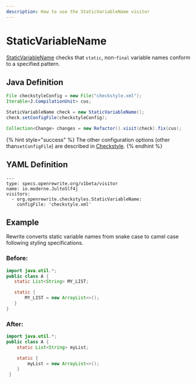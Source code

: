 ```yaml
---
description: How to use the StaticVariableName visitor
---
```


# StaticVariableName

[StaticVariableName](https://checkstyle.sourceforge.io/config_naming.html#StaticVariableName) checks that `static`, non-`final` variable names conform to a specified pattern.

## Java Definition

```java
File checkstyleConfig = new File("checkstyle.xml");
Iterable<J.CompilationUnit> cus;

StaticVariableName check = new StaticVariableName();
check.setConfigFile(checkstyleConfig);

Collection<Change> changes = new Refactor().visit(check).fix(cus);
```

{% hint style="success" %}
The other configuration options \(other than`setConfigFile`\) are described in [Checkstyle](./#configuration-options).
{% endhint %}

## YAML Definition

```text
---
type: specs.openrewrite.org/v1beta/visitor
name: io.moderne.JultoSlf4j
visitors:
  - org.openrewrite.checkstyles.StaticVariableName:
    configFile: 'checkstyle.xml'
```

## Example

Rewrite converts static variable names from snake case to camel case following styling specifications.

### Before:

```java
import java.util.*;
public class A {
   static List<String> MY_LIST;

   static {
       MY_LIST = new ArrayList<>();
   }
}
```

### After:

```java
import java.util.*;
public class A {
    static List<String> myList;

    static {
        myList = new ArrayList<>();
    }
 }
```

